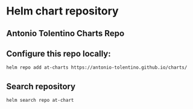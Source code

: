 # Helm chart repository
  
## Antonio Tolentino Charts Repo
    
    
## Configure this repo locally:

``` bash
helm repo add at-charts https://antonio-tolentino.github.io/charts/
```

## Search repository

``` bash
helm search repo at-chart
```
